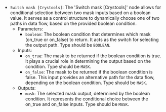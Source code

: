 - `Switch mask [Crystools]`: The 'Switch mask [Crystools]' node allows for conditional selection between two mask inputs based on a boolean value. It serves as a control structure to dynamically choose one of two paths in data flow, based on the provided boolean condition.
    - Parameters:
        - `boolean`: The boolean condition that determines which mask (on_true or on_false) to return. It acts as the switch for selecting the output path. Type should be `BOOLEAN`.
    - Inputs:
        - `on_true`: The mask to be returned if the boolean condition is true. It plays a crucial role in determining the output based on the condition. Type should be `MASK`.
        - `on_false`: The mask to be returned if the boolean condition is false. This input provides an alternative path for the data flow, depending on the boolean condition. Type should be `MASK`.
    - Outputs:
        - `mask`: The selected mask output, determined by the boolean condition. It represents the conditional choice between the on_true and on_false inputs. Type should be `MASK`.
